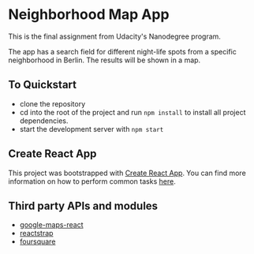 # Neighborhood Map App

This is the final assignment from Udacity's Nanodegree program.

The app has a search field for different night-life spots from a specific neighborhood in Berlin. The results will be shown in a map.

## To Quickstart

- clone the repository
- cd into the root of the project and run `npm install` to install all project dependencies.
- start the development server with `npm start`

## Create React App

This project was bootstrapped with [Create React App](https://github.com/facebookincubator/create-react-app). You can find more information on how to perform common tasks [here](https://github.com/facebookincubator/create-react-app/blob/master/packages/react-scripts/template/README.md).

## Third party APIs and modules

- [google-maps-react](https://www.npmjs.com/package/google-maps-react)
- [reactstrap](https://reactstrap.github.io/)
- [foursquare](https://developer.foursquare.com/)
